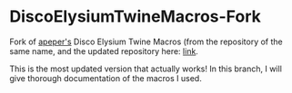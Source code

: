 # DiscoElysiumTwineMacros-Fork
Fork of [apeper's](https://github.com/apepers/DiscoElysiumTwineMacros) Disco Elysium Twine Macros (from the repository of the same name, and the updated repository here: [link](https://github.com/apepers/SweeterKindOfFire).

This is the most updated version that actually works! In this branch, I will give thorough documentation of the macros I used.
